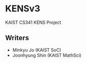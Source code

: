 # KENSv3
KAIST CS341 KENS Project

## Writers
* Minkyu Jo (KAIST SoC)
* Joonhyung Shin (KAIST MathSci)
